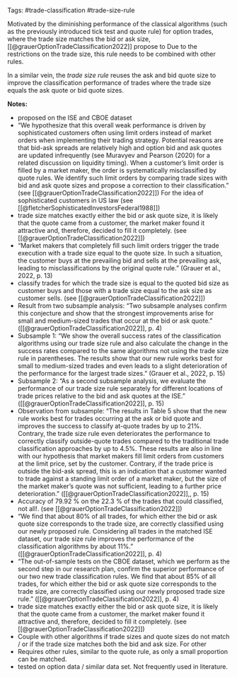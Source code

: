 Tags: #trade-classification #trade-size-rule

Motivated by the diminishing performance of the classical algorithms (such as the previously introduced tick test and quote rule) for option trades, where the trade size matches the bid or ask size, [[@grauerOptionTradeClassification2022]] propose to 
Due to the restrictions on the trade size, this rule needs to be combined with other rules.

In a similar vein, the *trade size rule* reuses the ask and bid quote size to improve the classification performance of trades where the trade size equals the ask quote or bid quote sizes.

**Notes:**
- proposed on the ISE and CBOE dataset
- “We hypothesize that this overall weak performance is driven by sophisticated customers often using limit orders instead of market orders when implementing their trading strategy. Potential reasons are that bid-ask spreads are relatively high and option bid and ask quotes are updated infrequently (see Muravyev and Pearson (2020) for a related discussion on liquidity timing). When a customer’s limit order is filled by a market maker, the order is systematically misclassified by quote rules. We identify such limit orders by comparing trade sizes with bid and ask quote sizes and propose a correction to their classification.” (see [[@grauerOptionTradeClassification2022]]) For the idea of sophisticated customers in US law (see [[@fletcherSophisticatedInvestorsFederal1988]])
- trade size matches exactly either the bid or ask quote size, it is likely that the quote came from a customer, the market maker found it attractive and, therefore, decided to fill it completely. (see [[@grauerOptionTradeClassification2022]]) 
- “Market makers that completely fill such limit orders trigger the trade execution with a trade size equal to the quote size. In such a situation, the customer buys at the prevailing bid and sells at the prevailing ask, leading to misclassifications by the original quote rule.” (Grauer et al., 2022, p. 13)
- classify trades for which the trade size is equal to the quoted bid size as customer buys and those with a trade size equal to the ask size as customer sells. (see [[@grauerOptionTradeClassification2022]])
- Result from two subsample analysis: “Two subsample analyses confirm this conjecture and show that the strongest improvements arise for small and medium-sized trades that occur at the bid or ask quote.” ([[@grauerOptionTradeClassification2022]], p. 4)
- Subsample 1: “We show the overall success rates of the classification algorithms using our trade size rule and also calculate the change in the success rates compared to the same algorithms not using the trade size rule in parentheses. The results show that our new rule works best for small to medium-sized trades and even leads to a slight deterioration of the performance for the largest trade sizes.” (Grauer et al., 2022, p. 15)
- Subsample 2: “As a second subsample analysis, we evaluate the performance of our trade size rule separately for different locations of trade prices relative to the bid and ask quotes at the ISE.” ([[@grauerOptionTradeClassification2022]], p. 15)
- Observation from subsample: “The results in Table 5 show that the new rule works best for trades occurring at the ask or bid quote and improves the success to classify at-quote trades by up to 21%. Contrary, the trade size rule even deteriorates the performance to correctly classify outside-quote trades compared to the traditional trade classification approaches by up to 4.5%. These results are also in line with our hypothesis that market makers fill limit orders from customers at the limit price, set by the customer. Contrary, if the trade price is outside the bid-ask spread, this is an indication that a customer wanted to trade against a standing limit order of a market maker, but the size of the market maker’s quote was not sufficient, leading to a further price deterioration.” ([[@grauerOptionTradeClassification2022]],, p. 15)
- Accuracy of 79.92 % on the 22.3 % of the trades that could classified, not all!. (see [[@grauerOptionTradeClassification2022]])
- “We find that about 80% of all trades, for which either the bid or ask quote size corresponds to the trade size, are correctly classified using our newly proposed rule. Considering all trades in the matched ISE dataset, our trade size rule improves the performance of the classification algorithms by about 11%.” ([[@grauerOptionTradeClassification2022]], p. 4)
- “The out-of-sample tests on the CBOE dataset, which we perform as the second step in our research plan, confirm the superior performance of our two new trade classification rules. We find that about 85% of all trades, for which either the bid or ask quote size corresponds to the trade size, are correctly classified using our newly proposed trade size rule.” ([[@grauerOptionTradeClassification2022]], p. 4)
- trade size matches exactly either the bid or ask quote size, it is likely that the quote came from a customer, the market maker found it attractive and, therefore, decided to fill it completely. (see [[@grauerOptionTradeClassification2022]])
- Couple with other algorithms if trade sizes and quote sizes do not match / or if the trade size matches both the bid and ask size. For other 
- Requires other rules, similar to the quote rule, as only a small proportion can be matched.
- tested on option data / similar data set. Not frequently used in literature.
